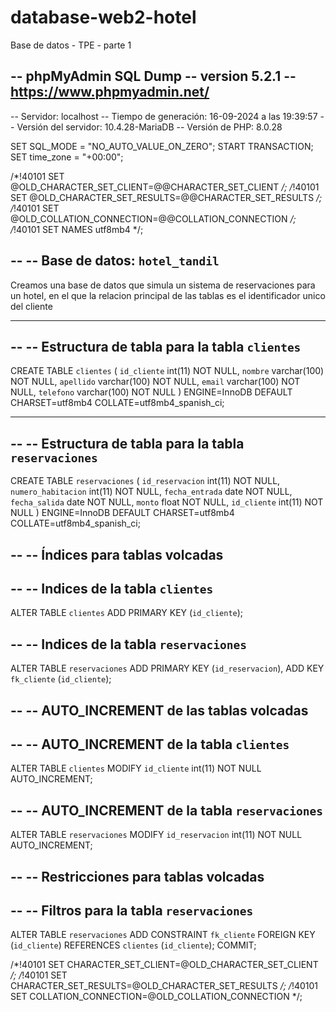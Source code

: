 # database-web2-hotel
Base de datos - TPE - parte 1

-- phpMyAdmin SQL Dump
-- version 5.2.1
-- https://www.phpmyadmin.net/
--
-- Servidor: localhost
-- Tiempo de generación: 16-09-2024 a las 19:39:57
-- Versión del servidor: 10.4.28-MariaDB
-- Versión de PHP: 8.0.28

SET SQL_MODE = "NO_AUTO_VALUE_ON_ZERO";
START TRANSACTION;
SET time_zone = "+00:00";


/*!40101 SET @OLD_CHARACTER_SET_CLIENT=@@CHARACTER_SET_CLIENT */;
/*!40101 SET @OLD_CHARACTER_SET_RESULTS=@@CHARACTER_SET_RESULTS */;
/*!40101 SET @OLD_COLLATION_CONNECTION=@@COLLATION_CONNECTION */;
/*!40101 SET NAMES utf8mb4 */;

--
-- Base de datos: `hotel_tandil`
--
Creamos una base de datos que simula un sistema de reservaciones para un hotel, en el que la relacion principal de las tablas es el identificador unico del cliente

-- --------------------------------------------------------

--
-- Estructura de tabla para la tabla `clientes`
--

CREATE TABLE `clientes` (
  `id_cliente` int(11) NOT NULL,
  `nombre` varchar(100) NOT NULL,
  `apellido` varchar(100) NOT NULL,
  `email` varchar(100) NOT NULL,
  `telefono` varchar(100) NOT NULL
) ENGINE=InnoDB DEFAULT CHARSET=utf8mb4 COLLATE=utf8mb4_spanish_ci;

-- --------------------------------------------------------

--
-- Estructura de tabla para la tabla `reservaciones`
--

CREATE TABLE `reservaciones` (
  `id_reservacion` int(11) NOT NULL,
  `numero_habitacion` int(11) NOT NULL,
  `fecha_entrada` date NOT NULL,
  `fecha_salida` date NOT NULL,
  `monto` float NOT NULL,
  `id_cliente` int(11) NOT NULL
) ENGINE=InnoDB DEFAULT CHARSET=utf8mb4 COLLATE=utf8mb4_spanish_ci;

--
-- Índices para tablas volcadas
--

--
-- Indices de la tabla `clientes`
--
ALTER TABLE `clientes`
  ADD PRIMARY KEY (`id_cliente`);

--
-- Indices de la tabla `reservaciones`
--
ALTER TABLE `reservaciones`
  ADD PRIMARY KEY (`id_reservacion`),
  ADD KEY `fk_cliente` (`id_cliente`);

--
-- AUTO_INCREMENT de las tablas volcadas
--

--
-- AUTO_INCREMENT de la tabla `clientes`
--
ALTER TABLE `clientes`
  MODIFY `id_cliente` int(11) NOT NULL AUTO_INCREMENT;

--
-- AUTO_INCREMENT de la tabla `reservaciones`
--
ALTER TABLE `reservaciones`
  MODIFY `id_reservacion` int(11) NOT NULL AUTO_INCREMENT;

--
-- Restricciones para tablas volcadas
--

--
-- Filtros para la tabla `reservaciones`
--
ALTER TABLE `reservaciones`
  ADD CONSTRAINT `fk_cliente` FOREIGN KEY (`id_cliente`) REFERENCES `clientes` (`id_cliente`);
COMMIT;

/*!40101 SET CHARACTER_SET_CLIENT=@OLD_CHARACTER_SET_CLIENT */;
/*!40101 SET CHARACTER_SET_RESULTS=@OLD_CHARACTER_SET_RESULTS */;
/*!40101 SET COLLATION_CONNECTION=@OLD_COLLATION_CONNECTION */;



